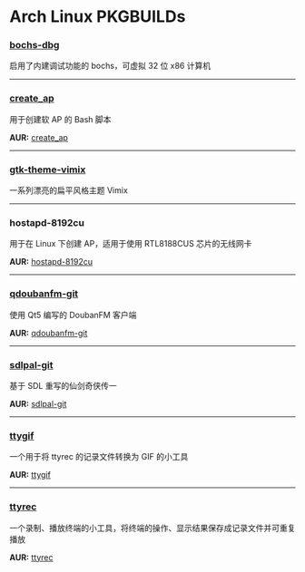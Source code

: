 # Arch Linux PKGBUILDs #


### [bochs-dbg](http://bochs.sourceforge.net/) ###

启用了内建调试功能的 bochs，可虚拟 32 位 x86 计算机

------

### [create_ap](https://github.com/oblique/create_ap) ###

用于创建软 AP 的 Bash 脚本

**AUR:**  [create_ap](https://aur.archlinux.org/packages/create_ap/)

------

### [gtk-theme-vimix](http://gnome-look.org/content/show.php/Vimix?content=162783)

一系列漂亮的扁平风格主题 Vimix

------

### hostapd-8192cu ###

用于在 Linux 下创建 AP，适用于使用 RTL8188CUS 芯片的无线网卡

**AUR:**  [hostapd-8192cu](https://aur.archlinux.org/packages/hostapd-8192cu)

------

### [qdoubanfm-git](https://gitcafe.com/zonyitoo/doubanfm-qt) ###

使用 Qt5 编写的 DoubanFM 客户端

**AUR:**  [qdoubanfm-git](https://aur.archlinux.org/packages/qdoubanfm-git/)

------

### [sdlpal-git](http://sdlpal.codeplex.com/) ###

基于 SDL 重写的仙剑奇侠传一

**AUR:**  [sdlpal-git](https://aur.archlinux.org/packages/sdlpal-git/)

------

### [ttygif](https://github.com/icholy/ttygif) ###

一个用于将 ttyrec 的记录文件转换为 GIF 的小工具

**AUR:**  [ttygif](https://aur.archlinux.org/packages/ttygif/)

------

### [ttyrec](http://0xcc.net/ttyrec/index.html.en) ###

一个录制、播放终端的小工具，将终端的操作、显示结果保存成记录文件并可重复播放

**AUR:**  [ttyrec](https://aur.archlinux.org/packages/ttyrec/)
